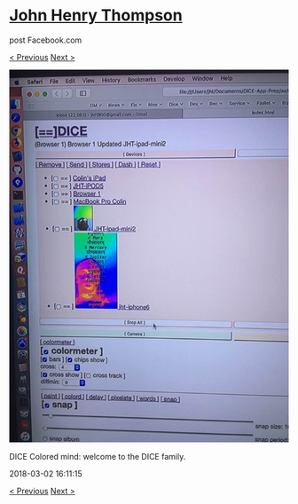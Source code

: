 # [John Henry Thompson](../README.md)
post Facebook.com

[< Previous](2018-03-02-1.md) [Next >](2018-02-26-1.md)

[![](../media/2018-03-02/Timeline-Photos-DICE-Colored-mind-welcome-to-the-DICE-family.jpg)](../README.md)

DICE Colored mind: welcome to the DICE family.

2018-03-02 16:11:15

[< Previous](2018-03-02-1.md) [Next >](2018-02-26-1.md)